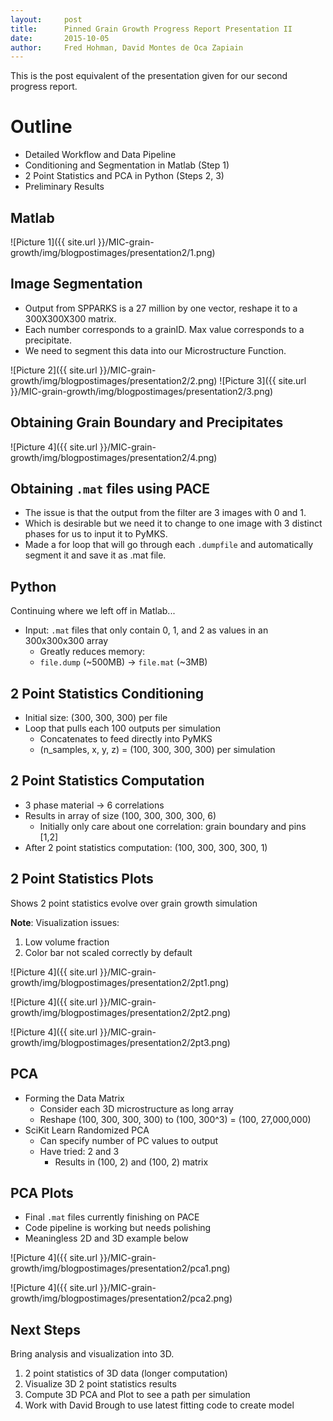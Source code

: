 ```yaml
---
layout:     post
title:     	Pinned Grain Growth Progress Report Presentation II
date:      	2015-10-05
author:     Fred Hohman, David Montes de Oca Zapiain
---
```


This is the post equivalent of the presentation given for our second progress report. 

# Outline

* Detailed Workflow and Data Pipeline
* Conditioning and Segmentation in Matlab (Step 1)
* 2 Point Statistics and PCA in Python (Steps 2, 3)
* Preliminary Results

## Matlab

![Picture 1]({{ site.url }}/MIC-grain-growth/img/blogpostimages/presentation2/1.png)

## Image Segmentation

* Output from SPPARKS is a 27 million by one vector, reshape it to a 300X300X300 matrix.
* Each number corresponds to a grainID. Max value corresponds to a precipitate.
* We need to segment this data into our Microstructure Function.

![Picture 2]({{ site.url }}/MIC-grain-growth/img/blogpostimages/presentation2/2.png)
![Picture 3]({{ site.url }}/MIC-grain-growth/img/blogpostimages/presentation2/3.png)

## Obtaining Grain Boundary and Precipitates

![Picture 4]({{ site.url }}/MIC-grain-growth/img/blogpostimages/presentation2/4.png)

## Obtaining `.mat` files using PACE

* The issue is that the output from the filter are 3 images with 0 and 1.
* Which is desirable but we need it to change to one image with 3 distinct phases for us to input it to PyMKS.
* Made a for loop that will go through each `.dumpfile` and automatically segment it and save it as .mat file.

## Python 
 
Continuing where we left off in Matlab...

* Input: `.mat` files that only contain 0, 1, and 2 as values in an 300x300x300 array 
	* Greatly reduces memory:
	* `file.dump` (~500MB) -> `file.mat` (~3MB)

## 2 Point Statistics Conditioning

* Initial size: (300, 300, 300) per file
* Loop that pulls each 100 outputs per simulation
	* Concatenates to feed directly into PyMKS
	* (n_samples, x, y, z) = (100, 300, 300, 300) per simulation

## 2 Point Statistics Computation

* 3 phase material -> 6 correlations 
* Results in array of size (100, 300, 300, 300, 6)
	* Initially only care about one correlation: grain boundary and pins [1,2]
* After 2 point statistics computation: (100, 300, 300, 300, 1)

## 2 Point Statistics Plots

Shows 2 point statistics evolve over grain growth simulation

**Note**: Visualization issues:

1. Low volume fraction 
2. Color bar not scaled correctly by default

![Picture 4]({{ site.url }}/MIC-grain-growth/img/blogpostimages/presentation2/2pt1.png)

![Picture 4]({{ site.url }}/MIC-grain-growth/img/blogpostimages/presentation2/2pt2.png)

![Picture 4]({{ site.url }}/MIC-grain-growth/img/blogpostimages/presentation2/2pt3.png)

## PCA

* Forming the Data Matrix
	* Consider each 3D microstructure as long array 
	* Reshape (100, 300, 300, 300) to (100, 300^3) = (100, 27,000,000)
* SciKit Learn Randomized PCA 
	* Can specify number of PC values to output
	* Have tried: 2 and 3
		* Results in (100, 2) and (100, 2) matrix

## PCA Plots

* Final `.mat` files currently finishing on PACE
* Code pipeline is working but needs polishing
* Meaningless 2D and 3D example below

![Picture 4]({{ site.url }}/MIC-grain-growth/img/blogpostimages/presentation2/pca1.png)

![Picture 4]({{ site.url }}/MIC-grain-growth/img/blogpostimages/presentation2/pca2.png)

## Next Steps

Bring analysis and visualization into 3D.

1. 2 point statistics of 3D data (longer computation)
2. Visualize 3D 2 point statistics results
3. Compute 3D PCA and Plot to see a path per simulation
4. Work with David Brough to use latest fitting code to create model